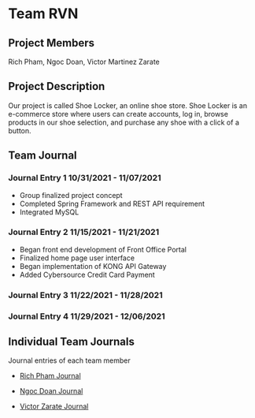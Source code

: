 # Team RVN

## Project Members
Rich Pham, Ngoc Doan, Victor Martinez Zarate

## Project Description
Our project is called Shoe Locker, an online shoe store. Shoe Locker is an e-commerce store where users can create accounts, log in, browse products in our shoe selection, and purchase any shoe with a click of a button. 

## Team Journal

### Journal Entry 1 10/31/2021 - 11/07/2021
- Group finalized project concept
- Completed Spring Framework and REST API requirement
- Integrated MySQL

### Journal Entry 2 11/15/2021 - 11/21/2021
- Began front end development of Front Office Portal
- Finalized home page user interface
- Began implementation of KONG API Gateway
- Added Cybersource Credit Card Payment

### Journal Entry 3 11/22/2021 - 11/28/2021

### Journal Entry 4 11/29/2021 - 12/06/2021

## Individual Team Journals
Journal entries of each team member

* [Rich Pham Journal](https://github.com/nguyensjsu/fa21-172-rvn/blob/main/Journals/rich.md)

* [Ngoc Doan Journal](https://github.com/nguyensjsu/fa21-172-rvn/blob/main/Journals/ngoc.md)

* [Victor Zarate Journal](https://github.com/nguyensjsu/fa21-172-rvn/blob/main/Journals/victor.md)
